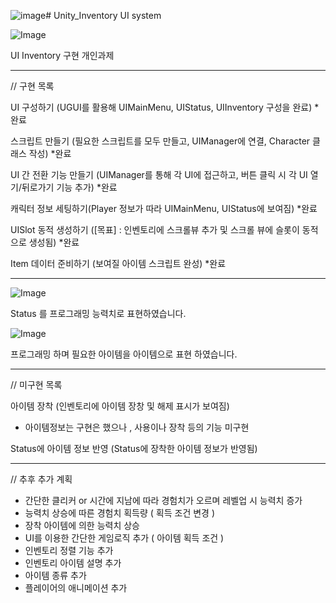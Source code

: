 ![image](https://github.com/user-attachments/assets/3bda8b70-8a56-4e3f-8d2d-9580abc89607)# Unity_Inventory
UI system

![Image](https://github.com/user-attachments/assets/c5d2fde0-be27-4f33-867c-e3581459f257)

UI Inventory 구현 개인과제

----------------------------------------------------------

// 구현 목록

  
UI 구성하기 (UGUI를 활용해 UIMainMenu, UIStatus, UIInventory 구성을 완료)	*완료

스크립트 만들기 (필요한 스크립트를 모두 만들고, UIManager에 연결, Character 클래스 작성)	*완료

UI 간 전환 기능 만들기 (UIManager를 통해 각 UI에 접근하고, 버튼 클릭 시 각 UI 열기/뒤로가기 기능 추가)	*완료

캐릭터 정보 세팅하기(Player 정보가 따라 UIMainMenu, UIStatus에 보여짐)	*완료

UISlot 동적 생성하기 ([목표] : 인벤토리에 스크롤뷰 추가 및 스크롤 뷰에 슬롯이 동적으로 생성됨)	*완료

Item 데이터 준비하기 (보여질 아이템 스크립트 완성)	*완료

----------------------------------------------------------

![Image](https://github.com/user-attachments/assets/f9bd7608-96cd-4df9-a0bd-1a19fc9b2561)

Status 를 프로그래밍 능력치로 표현하였습니다.

![Image](https://github.com/user-attachments/assets/da708cd0-445f-46d8-97e2-eb2de9297688)

프로그래밍 하며 필요한 아이템을 아이템으로 표현 하였습니다.

----------------------------------------------------------


// 미구현 목록

  
아이템 장착 (인벤토리에 아이템 장창 및 해제 표시가 보여짐) 
- 아이템정보는 구현은 했으나 , 사용이나 장착 등의 기능 미구현

Status에 아이템 정보 반영 (Status에 장착한 아이템 정보가 반영됨)


----------------------------------------------------------

// 추후 추가 계획

- 간단한 클리커 or 시간에 지남에 따라 경험치가 오르며 레벨업 시 능력치 증가
- 능력치 상승에 따른 경험치 획득량 ( 획득 조건 변경 )
- 장착 아이템에 의한 능력치 상승
- UI를 이용한 간단한 게임로직 추가 ( 아이템 획득 조건 )
- 인벤토리 정렬 기능 추가
- 인벤토리 아이템 설명 추가
- 아이템 종류 추가
- 플레이어의 애니메이션 추가

